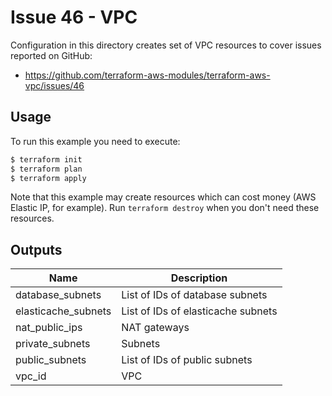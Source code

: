 # Issue 46 - VPC

Configuration in this directory creates set of VPC resources to cover issues reported on GitHub:

* https://github.com/terraform-aws-modules/terraform-aws-vpc/issues/46

## Usage

To run this example you need to execute:

```bash
$ terraform init
$ terraform plan
$ terraform apply
```

Note that this example may create resources which can cost money (AWS Elastic IP, for example). Run `terraform destroy` when you don't need these resources.

<!-- BEGINNING OF PRE-COMMIT-TERRAFORM DOCS HOOK -->

## Outputs

| Name | Description |
|------|-------------|
| database_subnets | List of IDs of database subnets |
| elasticache_subnets | List of IDs of elasticache subnets |
| nat_public_ips | NAT gateways |
| private_subnets | Subnets |
| public_subnets | List of IDs of public subnets |
| vpc_id | VPC |

<!-- END OF PRE-COMMIT-TERRAFORM DOCS HOOK -->
